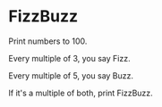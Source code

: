# FizzBuzz

Print numbers to 100.

Every multiple of 3, you say Fizz.

Every multiple of 5, you say Buzz.

If it's a multiple of both, print FizzBuzz.
